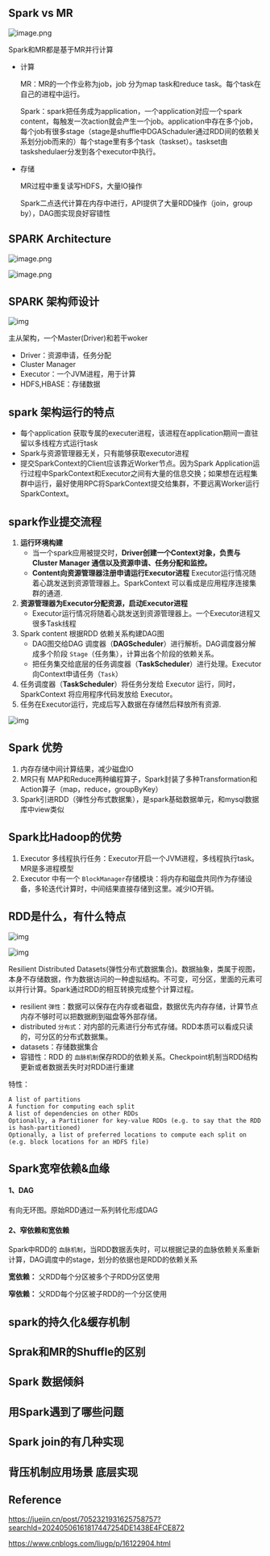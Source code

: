 ## Spark vs MR

![image.png](https://p6-juejin.byteimg.com/tos-cn-i-k3u1fbpfcp/e0c96476a819418686b9b46baf7951c7~tplv-k3u1fbpfcp-zoom-in-crop-mark:1512:0:0:0.awebp)

Spark和MR都是基于MR并行计算

- 计算

  MR：MR的一个作业称为job，job 分为map task和reduce task。每个task在自己的进程中运行。

  Spark：spark把任务成为application，一个application对应一个spark content，每触发一次action就会产生一个job。application中存在多个job，每个job有很多stage（stage是shuffle中DGASchaduler通过RDD间的依赖关系划分job而来的）每个stage里有多个task（taskset）。taskset由taskshedulaer分发到各个executor中执行。
- 存储

  MR过程中重复读写HDFS，大量IO操作

  Spark二点迭代计算在内存中进行，API提供了大量RDD操作（join，group by），DAG图实现良好容错性

## SPARK Architecture

![image.png](https://p9-juejin.byteimg.com/tos-cn-i-k3u1fbpfcp/eb8634a7be9545f6a69475410a1d589b~tplv-k3u1fbpfcp-zoom-in-crop-mark:1512:0:0:0.awebp?)

![image.png](https://p1-juejin.byteimg.com/tos-cn-i-k3u1fbpfcp/a66bb7a6aaba462097ea327f0c6eacff~tplv-k3u1fbpfcp-zoom-in-crop-mark:1512:0:0:0.awebp?)

## SPARK 架构师设计

![img](https://uploadfiles.nowcoder.com/files/20240320/261038666_1710946095702/.jpg)

主从架构，一个Master(Driver)和若干woker

- Driver：资源申请，任务分配
- Cluster Manager
- Executor：一个JVM进程，用于计算
- HDFS,HBASE：存储数据

## spark 架构运行的特点

- 每个application 获取专属的executer进程，该进程在application期间一直驻留以多线程方式运行task
- Spark与资源管理器无关，只有能够获取executor进程
- 提交SparkContext的Client应该靠近Worker节点。因为Spark Application运行过程中SparkContext和Executor之间有大量的信息交换；如果想在远程集群中运行，最好使用RPC将SparkContext提交给集群，不要远离Worker运行SparkContext。

## spark作业提交流程

1. **运行环境构建**
   - 当一个spark应用被提交时，**Driver创建一个Context对象，负责与Cluster Manager 通信以及资源申请、任务分配和监控。**
   - **Content向资源管理器注册申请运行Executor进程** Executor运行情况随着心跳发送到资源管理器上。SparkContext 可以看成是应用程序连接集群的通道.
2. **资源管理器为Executor分配资源，启动Executor进程**
   - Executor运行情况将随着心跳发送到资源管理器上。一个Executor进程又很多Task线程
3. Spark content 根据RDD 依赖关系构建DAG图
   - DAG图交给DAG 调度器（**DAGScheduler**）进行解析。DAG调度器分解成多个阶段 `Stage`（任务集），计算出各个阶段的依赖关系。
   - 把任务集交给底层的任务调度器（**TaskScheduler**）进行处理。Executor向Context申请任务（`Task`）
4. 任务调度器（**TaskScheduler**）将任务分发给 Executor 运行，同时，SparkContext 将应用程序代码发放给 Executor。
5. 任务在Executor运行，完成后写入数据在存储然后释放所有资源.

![img](https://images2018.cnblogs.com/blog/1228818/201804/1228818-20180425172026316-1086206534.png)

## Spark 优势

1. 内存存储中间计算结果，减少磁盘IO
2. MR只有 MAP和Reduce两种编程算子，Spark封装了多种Transformation和Action算子（map，reduce，groupByKey）
3. Spark引进RDD（弹性分布式数据集），是spark基础数据单元，和mysql数据库中view类似

## Spark比Hadoop的优势

1. Executor 多线程执行任务：Executor开启一个JVM进程，多线程执行task。MR是多进程模型
2. Executor 中有一个 `BlockManager`存储模块：将内存和磁盘共同作为存储设备，多轮迭代计算时，中间结果直接存储到这里。减少IO开销。

## RDD是什么，有什么特点

![img](https://pic2.zhimg.com/80/v2-15aa361a456b5283a51632420dc7aa55_720w.webp)

![img](https://p3-juejin.byteimg.com/tos-cn-i-k3u1fbpfcp/6e174afc59ed46d7be381b5df432f54c~tplv-k3u1fbpfcp-zoom-in-crop-mark:1512:0:0:0.awebp)

Resilient Distributed Datasets(弹性分布式数据集合)。数据抽象，类属于视图，本身不存储数据，作为数据访问的一种虚拟结构。不可变，可分区，里面的元素可以并行计算。Spark通过RDD的相互转换完成整个计算过程。

- resilient `弹性`：数据可以保存在内存或者磁盘，数据优先内存存储，计算节点内存不够时可以把数据刷到磁盘等外部存储。
- distributed `分布式`：对内部的元素进行分布式存储。RDD本质可以看成只读的，可分区的分布式数据集。
- datasets：存储数据集合
- 容错性：RDD 的 `血脉机制`保存RDD的依赖关系。Checkpoint机制当RDD结构更新或者数据丢失时对RDD进行重建

特性：

```
A list of partitions
A function for computing each split 
A list of dependencies on other RDDs
Optionally, a Partitioner for key-value RDDs (e.g. to say that the RDD is hash-partitioned) 
Optionally, a list of preferred locations to compute each split on (e.g. block locations for an HDFS file)
```

## Spark宽窄依赖&血缘

#### 1、DAG

有向无环图。原始RDD通过一系列转化形成DAG

#### 2、窄依赖和宽依赖

Spark中RDD的 `血脉机制`，当RDD数据丢失时，可以根据记录的血脉依赖关系重新计算，DAG调度中的stage，划分的依据也是RDD的依赖关系

**宽依赖：** 父RDD每个分区被多个子RDD分区使用

**窄依赖：** 父RDD每个分区被子RDD的一个分区使用


## spark的持久化&缓存机制

## Sprak和MR的Shuffle的区别

## Spark 数据倾斜

## 用Spark遇到了哪些问题

## Spark join的有几种实现

## 背压机制应用场景 底层实现

## Reference

https://juejin.cn/post/7052321931625758757?searchId=20240506161817447254DE1438E4FCE872

https://www.cnblogs.com/liugp/p/16122904.html

